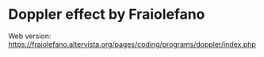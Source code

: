 # Doppler effect by Fraiolefano

Web version: https://fraiolefano.altervista.org/pages/coding/programs/doppler/index.php
